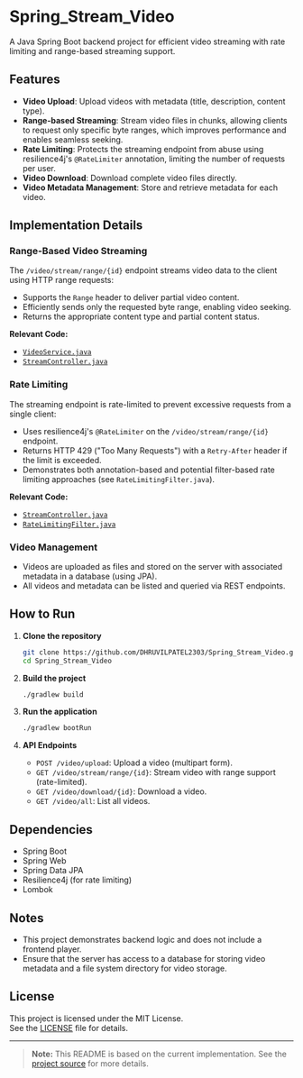 # Spring_Stream_Video

A Java Spring Boot backend project for efficient video streaming with rate limiting and range-based streaming support.

## Features

- **Video Upload**: Upload videos with metadata (title, description, content type).
- **Range-based Streaming**: Stream video files in chunks, allowing clients to request only specific byte ranges, which improves performance and enables seamless seeking.
- **Rate Limiting**: Protects the streaming endpoint from abuse using resilience4j's `@RateLimiter` annotation, limiting the number of requests per user.
- **Video Download**: Download complete video files directly.
- **Video Metadata Management**: Store and retrieve metadata for each video.

## Implementation Details

### Range-Based Video Streaming

The `/video/stream/range/{id}` endpoint streams video data to the client using HTTP range requests:

- Supports the `Range` header to deliver partial video content.
- Efficiently sends only the requested byte range, enabling video seeking.
- Returns the appropriate content type and partial content status.

**Relevant Code:**
- [`VideoService.java`](https://github.com/DHRUVILPATEL2303/Spring_Stream_Video/blob/master/src/main/java/com/example/springstreambackend/services/VideoService.java)
- [`StreamController.java`](https://github.com/DHRUVILPATEL2303/Spring_Stream_Video/blob/master/src/main/java/com/example/springstreambackend/controllers/StreamController.java)

### Rate Limiting

The streaming endpoint is rate-limited to prevent excessive requests from a single client:

- Uses resilience4j's `@RateLimiter` on the `/video/stream/range/{id}` endpoint.
- Returns HTTP 429 ("Too Many Requests") with a `Retry-After` header if the limit is exceeded.
- Demonstrates both annotation-based and potential filter-based rate limiting approaches (see `RateLimitingFilter.java`).

**Relevant Code:**
- [`StreamController.java`](https://github.com/DHRUVILPATEL2303/Spring_Stream_Video/blob/master/src/main/java/com/example/springstreambackend/controllers/StreamController.java)
- [`RateLimitingFilter.java`](https://github.com/DHRUVILPATEL2303/Spring_Stream_Video/blob/master/src/main/java/com/example/springstreambackend/config/RateLimitingFilter.java)

### Video Management

- Videos are uploaded as files and stored on the server with associated metadata in a database (using JPA).
- All videos and metadata can be listed and queried via REST endpoints.

## How to Run

1. **Clone the repository**

    ```sh
    git clone https://github.com/DHRUVILPATEL2303/Spring_Stream_Video.git
    cd Spring_Stream_Video
    ```

2. **Build the project**

    ```sh
    ./gradlew build
    ```

3. **Run the application**

    ```sh
    ./gradlew bootRun
    ```

4. **API Endpoints**

    - `POST /video/upload`: Upload a video (multipart form).
    - `GET /video/stream/range/{id}`: Stream video with range support (rate-limited).
    - `GET /video/download/{id}`: Download a video.
    - `GET /video/all`: List all videos.

## Dependencies

- Spring Boot
- Spring Web
- Spring Data JPA
- Resilience4j (for rate limiting)
- Lombok

## Notes

- This project demonstrates backend logic and does not include a frontend player.
- Ensure that the server has access to a database for storing video metadata and a file system directory for video storage.

## License

This project is licensed under the MIT License.  
See the [LICENSE](./LICENSE) file for details.

---

> **Note:** This README is based on the current implementation. See the [project source](https://github.com/DHRUVILPATEL2303/Spring_Stream_Video) for more details.